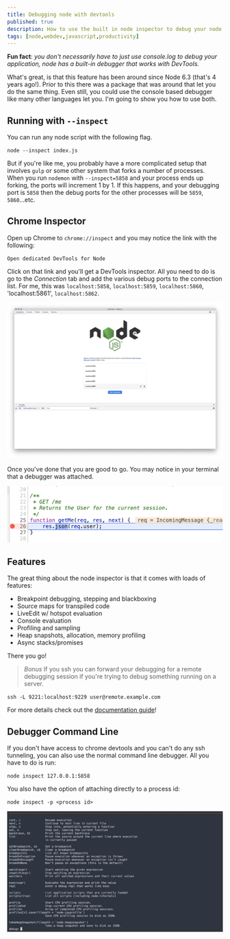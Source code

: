 ```yaml
---
title: Debugging node with devtools
published: true
description: How to use the built in node inspector to debug your node applications, even across multiple processes
tags: [node,webdev,javascript,productivity]
---
```


**Fun fact**: *you don't necessarily have to just use console.log to debug your application, node has a built-in debugger that works with DevTools.*

What's great, is that this feature has been around since Node 6.3 (that's 4 years ago!). Prior to this there was a package that was around that let you do the same thing. Even still, you could use the console based debugger like many other languages let you. I'm going to show you how to use both.

## Running with `--inspect`

You can run any node script with the following flag.

```
node --inspect index.js
```

But if you're like me, you probably have a more complicated setup that involves `gulp` or some other system that forks a number of processes. When you run `nodemon` with `--inspect=5858` and your process ends up forking, the ports will increment 1 by 1. If this happens, and your debugging port is `5858` then the debug ports for the other processes will be `5859`, `5860`...etc.

## Chrome Inspector

Open up Chrome to `chrome://inspect` and you may notice the link with the following:

```
Open dedicated DevTools for Node
```

Click on that link and you'll get a DevTools inspector. All you need to do is go to the *Connection* tab and add the various debug ports to the connection list. For me, this was `localhost:5858`, `localhost:5859`, `localhost:5860`, 'localhost:5861', `localhost:5862`.

![DevTools Connections](/assets/8chevd5fdiww1plmmskb.png)

Once you've done that you are good to go. You may notice in your terminal that a debugger was attached.

![Chrome Node Inspector](/assets/21gwkio7vkpv2p81yrpn.png)

## Features

The great thing about the node inspector is that it comes with loads of features:

- Breakpoint debugging, stepping and blackboxing
- Source maps for transpiled code
- LiveEdit w/ hotspot evaluation
- Console evaluation
- Profiling and sampling
- Heap snapshots, allocation, memory profiling
- Async stacks/promises

There you go!

> *Bonus* If you ssh you can forward your debugging for a remote debugging session if you're trying to debug something running on a server.

```
ssh -L 9221:localhost:9229 user@remote.example.com
```

For more details check out the [documentation guide](https://nodejs.org/en/docs/guides/debugging-getting-started/)!

## Debugger Command Line

If you don't have access to chrome devtools and you can't do any ssh tunneling, you can also use the normal command line debugger. All you have to do is run:

```
node inspect 127.0.0.1:5858
```

You also have the option of attaching directly to a process id:

```
node inspect -p <process id>
```

![Command Line Debugger](/assets/u1mql83p2ngab265grwj.png)
